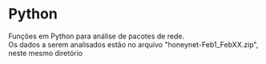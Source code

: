 # Python
Funções em Python para análise de pacotes de rede.<br/>
Os dados a serem analisados estão no arquivo "honeynet-Feb1_FebXX.zip", neste mesmo diretório
